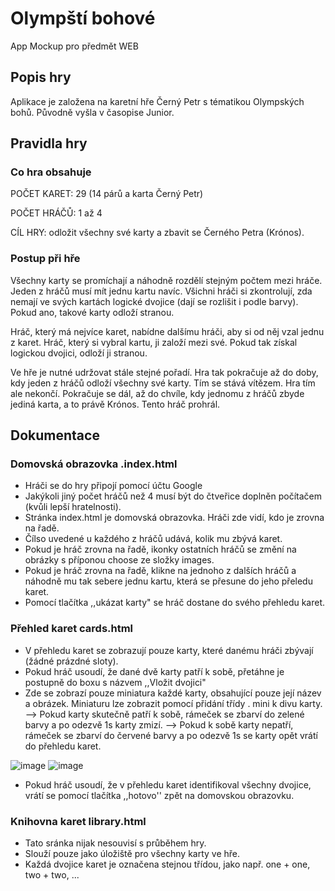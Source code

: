 # Olympští bohové
App Mockup pro předmět WEB

## Popis hry
Aplikace je založena na karetní hře Černý Petr s tématikou Olympských bohů. Původně vyšla v časopise Junior.

## Pravidla hry

### Co hra obsahuje
POČET KARET: 29 (14 párů a karta Černý Petr)

POČET HRÁČŮ: 1 až 4

CÍL HRY: odložit všechny své karty a zbavit se Černého Petra (Krónos).

### Postup při hře
Všechny karty se promíchají a náhodně rozdělí stejným počtem mezi hráče. Jeden z hráčů musí mít jednu kartu navíc. Všichni hráči si zkontrolují, zda nemají ve svých kartách
logické dvojice (dají se rozlišit i podle barvy). Pokud ano, takové karty odloží stranou.

Hráč, který má nejvíce karet, nabídne dalšímu hráči, aby si od něj vzal jednu z karet. Hráč, který si vybral kartu, ji založí mezi své. Pokud tak získal logickou dvojici,
odloží ji stranou.

Ve hře je nutné udržovat stále stejné pořadí. Hra tak pokračuje až do doby, kdy jeden z hráčů odloží všechny své karty. Tím se stává vítězem. Hra tím ale nekončí.
Pokračuje se dál, až do chvíle, kdy jednomu z hráčů zbyde jediná karta, a to právě Krónos. Tento hráč prohrál.


## Dokumentace
### Domovská obrazovka .index.html
- Hráči se do hry připojí pomocí účtu Google
- Jakýkoli jiný počet hráčů než 4 musí být do čtveřice doplněn počítačem (kvůli lepší hratelnosti).
- Stránka index.html je domovská obrazovka. Hráči zde vidí, kdo je zrovna na řadě.
- Čílso uvedené u každého z hráčů udává, kolik mu zbývá karet.
- Pokud je hráč zrovna na řadě, ikonky ostatních hráčů se změní na obrázky s příponou choose ze složky images.
- Pokud je hráč zrovna na řadě, klikne na jednoho z dalších hráčů a náhodně mu tak sebere jednu kartu, která se přesune do jeho přeledu karet.
- Pomocí tlačítka ,,ukázat karty" se hráč dostane do svého přehledu karet.

### Přehled karet cards.html
- V přehledu karet se zobrazují pouze karty, které danému hráči zbývají (žádné prázdné sloty).
- Pokud hráč usoudí, že dané dvě karty patří k sobě, přetáhne je postupně do boxu s názvem ,,Vložit dvojici"
- Zde se zobrazí pouze miniatura každé karty, obsahující pouze její název a obrázek. Miniaturu lze zobrazit pomocí přidání třídy . mini k divu karty.
--> Pokud karty skutečně patří k sobě, rámeček se zbarví do zelené barvy a po odezvě 1s karty zmizí.
--> Pokud k sobě karty nepatří, rámeček se zbarví do červené barvy a po odezvě 1s se karty opět vrátí do přehledu karet.

![image](https://user-images.githubusercontent.com/70745566/116518705-e5fa9280-a8d0-11eb-911a-2f102ebd9d62.png)
![image](https://user-images.githubusercontent.com/70745566/116518970-37a31d00-a8d1-11eb-9b30-b1a36194c9e0.png)



- Pokud hráč usoudí, že v přehledu karet identifikoval všechny dvojice, vrátí se pomocí tlačítka ,,hotovo'' zpět na domovskou obrazovku.

### Knihovna karet library.html
- Tato sránka nijak nesouvisí s průběhem hry.
- Slouží pouze jako úložiště pro všechny karty ve hře.
- Každá dvojice karet je označena stejnou třídou, jako např. one + one, two + two, ...












